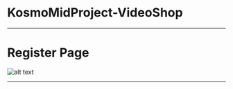 # KosmoMidProject-VideoShop
---
# **Register Page**

![alt text](https://user-images.githubusercontent.com/112688146/195548142-4a82b1d3-3af0-4c07-9c8a-17015c15879f.PNG)

---
